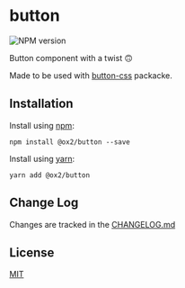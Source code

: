 # button
![NPM version](https://img.shields.io/npm/v/@ox2/button.svg?style=flat)

Button component with a twist 🙃 

Made to be used with [button-css](https://github.com/ox2/button) packacke.

## Installation
Install using [npm](http://npmjs.com):
```
npm install @ox2/button --save
```
Install using [yarn](http://yarnpkg.com):
```
yarn add @ox2/button
```

## Change Log
Changes are tracked in the [CHANGELOG.md](https://github.com/ox2/button/tree/master/CHANGELOG.md)

## License
[MIT](https://github.com/ox2/button/tree/master/LICENSE)
